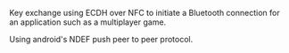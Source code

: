 Key exchange using ECDH over NFC to initiate a Bluetooth connection for an application such as a multiplayer game.

Using android's NDEF push peer to peer protocol.